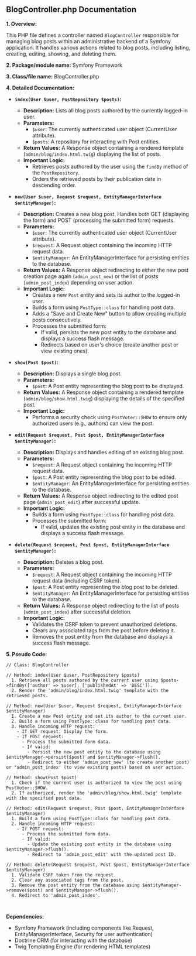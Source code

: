 ## BlogController.php Documentation

**1. Overview:**

This PHP file defines a controller named `BlogController` responsible for managing blog posts within an administrative backend of a Symfony application. It handles various actions related to blog posts, including listing, creating, editing, showing, and deleting them. 

**2. Package/module name:**  Symfony Framework

**3. Class/file name:** BlogController.php

**4. Detailed Documentation:**


* **`index(User $user, PostRepository $posts)`:**
    - **Description:** Lists all blog posts authored by the currently logged-in user. 
    - **Parameters:**
        - `$user`: The currently authenticated user object (CurrentUser attribute).
        - `$posts`: A repository for interacting with Post entities.
    - **Return Values:**  A Response object containing a rendered template (`admin/blog/index.html.twig`) displaying the list of posts.
    - **Important Logic:** 
        - Retrieves posts authored by the user using the `findBy` method of the `PostRepository`.
        - Orders the retrieved posts by their publication date in descending order.

* **`new(User $user, Request $request, EntityManagerInterface $entityManager)`:**
    - **Description:** Creates a new blog post. Handles both GET (displaying the form) and POST (processing the submitted form) requests.
    - **Parameters:**
        - `$user`: The currently authenticated user object (CurrentUser attribute).
        - `$request`: A Request object containing the incoming HTTP request data.
        - `$entityManager`: An EntityManagerInterface for persisting entities to the database.
    - **Return Values:**  A Response object redirecting to either the new post creation page again (`admin_post_new`) or the list of posts (`admin_post_index`) depending on user action.
    - **Important Logic:**
        - Creates a new `Post` entity and sets its author to the logged-in user.
        - Builds a form using `PostType::class` for handling post data.
        - Adds a "Save and Create New" button to allow creating multiple posts consecutively.
        - Processes the submitted form:
            - If valid, persists the new post entity to the database and displays a success flash message.
            - Redirects based on user's choice (create another post or view existing ones).

* **`show(Post $post)`:**
    - **Description:** Displays a single blog post.
    - **Parameters:**
        - `$post`: A Post entity representing the blog post to be displayed.
    - **Return Values:**  A Response object containing a rendered template (`admin/blog/show.html.twig`) displaying the details of the specified post.
    - **Important Logic:**
        - Performs a security check using `PostVoter::SHOW` to ensure only authorized users (e.g., authors) can view the post.

* **`edit(Request $request, Post $post, EntityManagerInterface $entityManager)`:**
    - **Description:** Displays and handles editing of an existing blog post.
    - **Parameters:**
        - `$request`: A Request object containing the incoming HTTP request data.
        - `$post`: A Post entity representing the blog post to be edited.
        - `$entityManager`: An EntityManagerInterface for persisting entities to the database.
    - **Return Values:**  A Response object redirecting to the edited post page (`admin_post_edit`) after successful update.
    - **Important Logic:**
        - Builds a form using `PostType::class` for handling post data.
        - Processes the submitted form:
            - If valid, updates the existing post entity in the database and displays a success flash message.

* **`delete(Request $request, Post $post, EntityManagerInterface $entityManager)`:**
    - **Description:** Deletes a blog post.
    - **Parameters:**
        - `$request`: A Request object containing the incoming HTTP request data (including CSRF token).
        - `$post`: A Post entity representing the blog post to be deleted.
        - `$entityManager`: An EntityManagerInterface for persisting entities to the database.
    - **Return Values:**  A Response object redirecting to the list of posts (`admin_post_index`) after successful deletion.
    - **Important Logic:**
        - Validates the CSRF token to prevent unauthorized deletions.
        - Clears any associated tags from the post before deleting it.
        - Removes the post entity from the database and displays a success flash message.



**5. Pseudo Code:**

```
// Class: BlogController

// Method: index(User $user, PostRepository $posts)
  1. Retrieve all posts authored by the current user using $posts->findBy(['author' => $user], ['publishedAt' => 'DESC']).
  2. Render the 'admin/blog/index.html.twig' template with the retrieved posts.

// Method: new(User $user, Request $request, EntityManagerInterface $entityManager)
  1. Create a new Post entity and set its author to the current user.
  2. Build a form using PostType::class for handling post data.
  3. Handle incoming HTTP request:
    - If GET request: Display the form.
    - If POST request:
      - Process the submitted form data.
      - If valid:
        - Persist the new post entity to the database using $entityManager->persist($post) and $entityManager->flush().
        - Redirect to either 'admin_post_new' (to create another post) or 'admin_post_index' (to view existing posts) based on user action.

// Method: show(Post $post)
  1. Check if the current user is authorized to view the post using PostVoter::SHOW.
  2. If authorized, render the 'admin/blog/show.html.twig' template with the specified post data.

// Method: edit(Request $request, Post $post, EntityManagerInterface $entityManager)
  1. Build a form using PostType::class for handling post data.
  2. Handle incoming HTTP request:
    - If POST request:
      - Process the submitted form data.
      - If valid:
        - Update the existing post entity in the database using $entityManager->flush().
        - Redirect to 'admin_post_edit' with the updated post ID.

// Method: delete(Request $request, Post $post, EntityManagerInterface $entityManager)
  1. Validate CSRF token from the request.
  2. Clear any associated tags from the post.
  3. Remove the post entity from the database using $entityManager->remove($post) and $entityManager->flush().
  4. Redirect to 'admin_post_index'.



```

**Dependencies:**


- Symfony Framework (including components like Request, EntityManagerInterface, Security for user authentication)
- Doctrine ORM (for interacting with the database)
- Twig Templating Engine (for rendering HTML templates)





